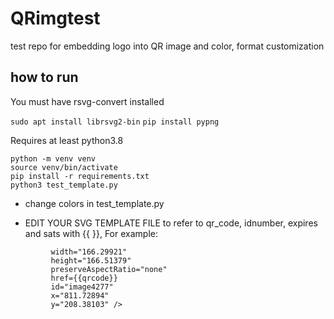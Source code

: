 # QRimgtest

test repo for embedding logo into QR image and color, format customization

## how to run

You must have rsvg-convert installed 

```sudo apt install librsvg2-bin```
```pip install pypng```

Requires at least python3.8

```
python -m venv venv
source venv/bin/activate
pip install -r requirements.txt
python3 test_template.py 
```

- change colors in test_template.py

- EDIT YOUR SVG TEMPLATE FILE to refer to qr_code, idnumber, expires and sats
with {{ }}, For example: 

```<image
         width="166.29921"
         height="166.51379"
         preserveAspectRatio="none"
         href={{qrcode}}
         id="image4277"
         x="811.72894"
         y="208.38103" />

